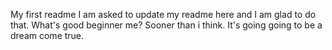 My first readme
I am asked to update my readme here and  I am glad to do that.
What's good beginner me? Sooner than i think.
It's going going to be a dream come true.
